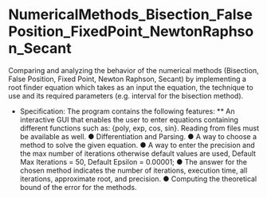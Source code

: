 # NumericalMethods_Bisection_FalsePosition_FixedPoint_NewtonRaphson_Secant
Comparing and analyzing the behavior of the numerical methods (Bisection, False Position, Fixed Point, Newton Raphson, Secant) by implementing a root finder equation which takes as an input the  equation, the technique to use and its required parameters (e.g. interval for the bisection  method).

* Specification:
The program contains the following features:
** An interactive GUI that enables the user to enter equations containing different functions such as: {poly, exp, cos, sin}. Reading from files must be available as well.
● Differentiation and Parsing.
● A way to choose a method to solve the given equation.
● A way to enter the precision and the max number of iterations otherwise default values are used, Default Max Iterations = 50, Default Epsilon = 0.00001;
● The answer for the chosen method indicates the number of iterations, execution time, all iterations, approximate root, and precision.
● Computing the theoretical bound of the error for the methods.
